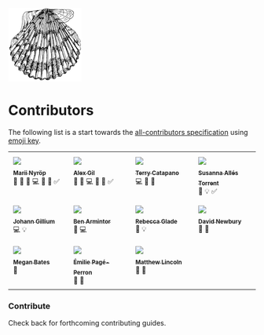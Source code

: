 [![logo](./../assets/logo.png)](/)

# Contributors

The following list is a start towards the [all-contributors specification](https://github.com/kentcdodds/all-contributors) using  [emoji key](https://github.com/kentcdodds/all-contributors#emoji-key).

<style>td{width:150px;vertical-align:top;padding:10px;}</style>


<table>
  <tr>
    <td>
      <a href="https://github.com/mnyrop">
        <img src="https://github.com/mnyrop.png" width="125"/><br>
        <sub><b>Marii Nyröp</b></sub><br>
      </a>
      📖 📝 🐛 💻 🎨 🔌 ✅
    </td>
    <td>
      <a href="https://github.com/elotroalex">
        <img src="https://github.com/elotroalex.png" width="125"/><br>
        <sub><b>Alex Gil</b></sub><br>
      </a>
      📖 🐛 💻 🎨 📢 ✅
    </td>
    <td>
      <a href="https://github.com/tcatapano">
        <img src="https://github.com/tcatapano.png" width="125"/><br>
        <sub><b>Terry Catapano</b></sub><br>
      </a>
      💻 🎨 💬
    </td>
    <td>
      <a href="https://github.com/susannalles">
        <img src="https://github.com/susannalles.png" width="125"/><br>
        <sub><b>Susanna Allés Torrent</b></sub><br>
      </a>
      📖 💡 ✅
    </td>
  </tr>
  <tr>
    <td>
      <a href="https://github.com/JohannGillium">
        <img src="https://github.com/JohannGillium.png" width="125"/><br>
        <sub><b>Johann Gillium</b></sub><br>
      </a>
      💻 💡
    </td>
    <td>
      <a href="https://github.com/barmintor">
        <img src="https://github.com/barmintor.png" width="125"/><br>
        <sub><b>Ben Armintor</b></sub><br>
      </a>
      🤔 💻
    </td>
    <td>
      <a href="https://github.com/rmglade">
        <img src="https://github.com/rmglade.png" width="125"/><br>
        <sub><b>Rebecca Glade</b></sub><br>
      </a>
      🤔 💡
    </td>
    <td>
      <a href="https://github.com/workergnome">
        <img src="https://github.com/workergnome.png" width="125"/><br>
        <sub><b>David Newbury</b></sub><br>
      </a>
      🔌 💬
    </td>
  </tr>
  <tr>
    <td>
      <a href="https://github.com/herdofsheep">
        <img src="https://github.com/herdofsheep.png" width="125"/><br>
        <sub><b>Megan Bates</b></sub><br>
      </a>
      🐛
    </td>
    <td>
      <a href="https://github.com/epageperron">
        <img src="https://github.com/epageperron.png" width="125"/><br>
        <sub><b>Émilie Pagé-Perron</b></sub><br>
      </a>
      🐛 💬
    </td>
    <td>
      <a href="https://github.com/mdlincoln">
        <img src="https://github.com/mdlincoln.png" width="125"/><br>
        <sub><b>Matthew Lincoln</b></sub><br>
      </a>
      🐛 💬
    </td>
  </tr>
</table>

### Contribute

Check back for forthcoming contributing guides.
